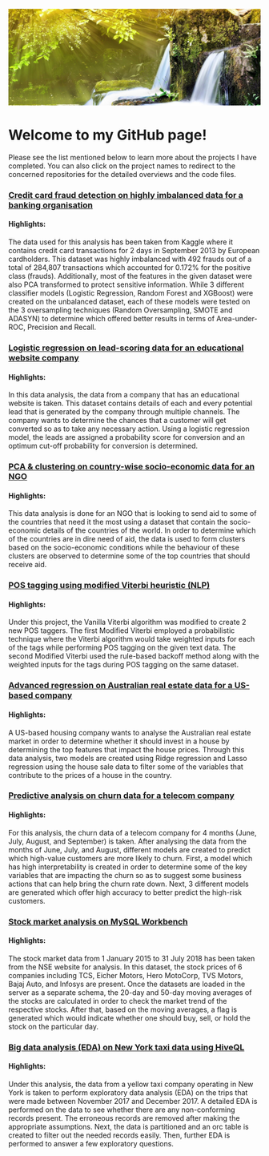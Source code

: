 ![](background.jpg)

# Welcome to my GitHub page!

Please see the list mentioned below to learn more about the projects I have completed. You can also click on the project names to redirect to the concerned repositories for the detailed overviews and the code files.

### [Credit card fraud detection on highly imbalanced data for a banking organisation](https://github.com/PoulomiMukherjee/CCFraudDetection)

#### Highlights:

The data used for this analysis has been taken from Kaggle where it contains credit card transactions for 2 days in September 2013 by European cardholders. This dataset was highly imbalanced with 492 frauds out of a total of 284,807 transactions which accounted for 0.172% for the positive class (frauds). Additionally, most of the features in the given dataset were also PCA transformed to protect sensitive information. While 3 different classifier models (Logistic Regression, Random Forest and XGBoost) were created on the unbalanced dataset, each of these models were tested on the 3 oversampling techniques (Random Oversampling, SMOTE and ADASYN) to determine which offered better results in terms of Area-under-ROC, Precision and Recall.

### [Logistic regression on lead-scoring data for an educational website company](https://github.com/PoulomiMukherjee/LeadScoringCaseStudy)

#### Highlights:

In this data analysis, the data from a company that has an educational website is taken. This dataset contains details of each and every potential lead that is generated by the company through multiple channels. The company wants to determine the chances that a customer will  get converted so as to take any necessary action. Using a logistic regression model, the leads are assigned a probability score for conversion and an optimum cut-off probability for conversion is determined.

### [PCA & clustering on country-wise socio-economic data for an NGO](https://github.com/PoulomiMukherjee/PCA_Clustering)

#### Highlights:

This data analysis is done for an NGO that is looking to send aid to some of the countries that need it the most using a dataset that contain the socio-economic details of the countries of the world. In order to determine which of the countries are in dire need of aid, the data is used to form clusters based on the socio-economic conditions while the behaviour of these clusters are observed to determine some of the top countries that should receive aid.

### [POS tagging using modified Viterbi heuristic (NLP)](https://github.com/PoulomiMukherjee/POSTagging)

#### Highlights:

Under this project, the Vanilla Viterbi algorithm was modified to create 2 new POS taggers. The first Modified Viterbi employed a probabilistic technique where the Viterbi algorithm would take weighted inputs for each of the tags while performing POS tagging on the given text data. The second Modified Viterbi used the rule-based backoff method along with the weighted inputs for the tags during POS tagging on the same dataset.

### [Advanced regression on Australian real estate data for a US-based company](https://github.com/PoulomiMukherjee/AdvancedRegression)

#### Highlights:

A US-based housing company wants to analyse the Australian real estate market in order to determine whether it should invest in a house by determining the top features that impact the house prices. Through this data analysis, two models are created using Ridge regression and Lasso regression using the house sale data to filter some of the variables that contribute to the prices of a house in the country.

### [Predictive analysis on churn data for a telecom company](https://github.com/PoulomiMukherjee/TelecomChurnCaseStudy)

#### Highlights:

For this analysis, the churn data of a telecom company for 4 months (June, July, August, and September) is taken. After analysing the data from the months of June, July, and August, different models are created to predict which high-value customers are more likely to churn. First, a model which has high interpretability is created in order to determine some of the key variables that are impacting the churn so as to suggest some business actions that can help bring the churn rate down. Next, 3 different models are generated which offer high accuracy to better predict the high-risk customers.

### [Stock market analysis on MySQL Workbench](https://github.com/PoulomiMukherjee/SQLCaseStudy)

#### Highlights:

The stock market data from 1 January 2015 to 31 July 2018 has been taken from the NSE website for analysis. In this dataset, the stock prices of 6 companies including TCS, Eicher Motors, Hero MotoCorp, TVS Motors, Bajaj Auto, and Infosys are present. Once the datasets are loaded in the server as a separate schema, the 20-day and 50-day moving averages of the stocks are calculated in order to check the market trend of the respective stocks. After that, based on the moving averages, a flag is generated which would indicate whether one should buy, sell, or hold the stock on the particular day.

### [Big data analysis (EDA) on New York taxi data using HiveQL](https://github.com/PoulomiMukherjee/HiveCaseStudy)

#### Highlights: 

Under this analysis, the data from a yellow taxi company operating in New York is taken to perform exploratory data analysis (EDA) on the trips that were made between November 2017 and December 2017. A detailed EDA is performed on the data to see whether there are any non-conforming records present. The erroneous records are removed after making the appropriate assumptions. Next, the data is partitioned and an orc table is created to filter out the needed records easily. Then, further EDA is performed to answer a few exploratory questions.
